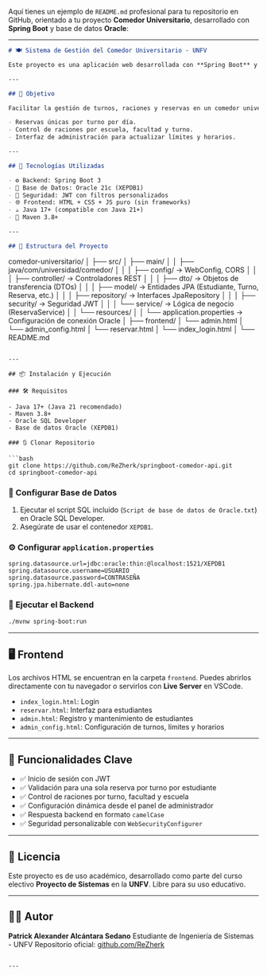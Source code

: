 Aquí tienes un ejemplo de `README.md` profesional para tu repositorio en GitHub, orientado a tu proyecto **Comedor Universitario**, desarrollado con **Spring Boot** y base de datos **Oracle**:

---

```markdown
# 🍽️ Sistema de Gestión del Comedor Universitario - UNFV

Este proyecto es una aplicación web desarrollada con **Spring Boot** y base de datos **Oracle** para gestionar reservas de comida en un comedor universitario. Permite a los estudiantes registrarse, realizar reservas según turnos y horarios, y a los administradores configurar límites, turnos y horarios desde una interfaz web.

---

## 🎯 Objetivo

Facilitar la gestión de turnos, raciones y reservas en un comedor universitario, brindando:

- Reservas únicas por turno por día.
- Control de raciones por escuela, facultad y turno.
- Interfaz de administración para actualizar límites y horarios.

---

## 🧱 Tecnologías Utilizadas

- ⚙️ Backend: Spring Boot 3
- 💾 Base de Datos: Oracle 21c (XEPDB1)
- 🔐 Seguridad: JWT con filtros personalizados
- 🌐 Frontend: HTML + CSS + JS puro (sin frameworks)
- ☕ Java 17+ (compatible con Java 21+)
- 🐘 Maven 3.8+

---

## 📁 Estructura del Proyecto
```

comedor-universitario/
│
├── src/
│ ├── main/
│ │ ├── java/com/universidad/comedor/
│ │ │ ├── config/ → WebConfig, CORS
│ │ │ ├── controller/ → Controladores REST
│ │ │ ├── dto/ → Objetos de transferencia (DTOs)
│ │ │ ├── model/ → Entidades JPA (Estudiante, Turno, Reserva, etc.)
│ │ │ ├── repository/ → Interfaces JpaRepository
│ │ │ ├── security/ → Seguridad JWT
│ │ │ └── service/ → Lógica de negocio (ReservaService)
│ │ └── resources/
│ │ └── application.properties → Configuración de conexión Oracle
│
├── frontend/
│ └── admin.html
│ └── admin_config.html
│ └── reservar.html
│ └── index_login.html
│
└── README.md

````

---

## 📦 Instalación y Ejecución

### 🛠️ Requisitos

- Java 17+ (Java 21 recomendado)
- Maven 3.8+
- Oracle SQL Developer
- Base de datos Oracle (XEPDB1)

### 🔃 Clonar Repositorio

```bash
git clone https://github.com/ReZherk/springboot-comedor-api.git
cd springboot-comedor-api
````

### 📂 Configurar Base de Datos

1. Ejecutar el script SQL incluido (`Script de base de datos de Oracle.txt`) en Oracle SQL Developer.
2. Asegúrate de usar el contenedor `XEPDB1`.

### ⚙️ Configurar `application.properties`

```properties
spring.datasource.url=jdbc:oracle:thin:@localhost:1521/XEPDB1
spring.datasource.username=USUARIO
spring.datasource.password=CONTRASEÑA
spring.jpa.hibernate.ddl-auto=none
```

### 🚀 Ejecutar el Backend

```bash
./mvnw spring-boot:run
```

---

## 🖥️ Frontend

Los archivos HTML se encuentran en la carpeta `frontend`. Puedes abrirlos directamente con tu navegador o servirlos con **Live Server** en VSCode.

- `index_login.html`: Login
- `reservar.html`: Interfaz para estudiantes
- `admin.html`: Registro y mantenimiento de estudiantes
- `admin_config.html`: Configuración de turnos, límites y horarios

---

## 📌 Funcionalidades Clave

- ✅ Inicio de sesión con JWT
- ✅ Validación para una sola reserva por turno por estudiante
- ✅ Control de raciones por turno, facultad y escuela
- ✅ Configuración dinámica desde el panel de administrador
- ✅ Respuesta backend en formato `camelCase`
- ✅ Seguridad personalizable con `WebSecurityConfigurer`

---

## 📄 Licencia

Este proyecto es de uso académico, desarrollado como parte del curso electivo **Proyecto de Sistemas** en la **UNFV**. Libre para su uso educativo.

---

## 👨‍💻 Autor

**Patrick Alexander Alcántara Sedano**
Estudiante de Ingeniería de Sistemas - UNFV
Repositorio oficial: [github.com/ReZherk](https://github.com/ReZherk)

```

---
```
